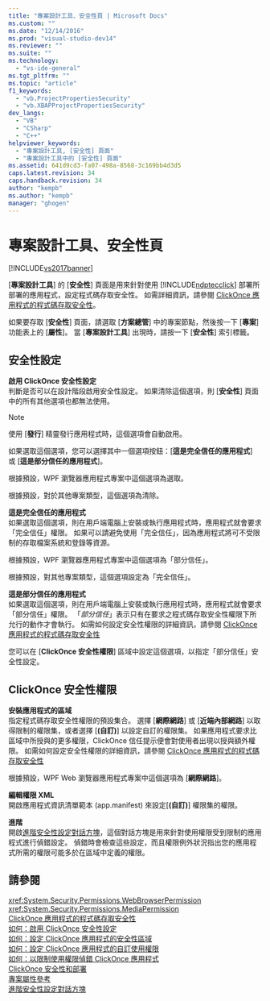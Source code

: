 ```yaml
---
title: "專案設計工具、安全性頁 | Microsoft Docs"
ms.custom: ""
ms.date: "12/14/2016"
ms.prod: "visual-studio-dev14"
ms.reviewer: ""
ms.suite: ""
ms.technology: 
  - "vs-ide-general"
ms.tgt_pltfrm: ""
ms.topic: "article"
f1_keywords: 
  - "vb.ProjectPropertiesSecurity"
  - "vb.XBAPProjectPropertiesSecurity"
dev_langs: 
  - "VB"
  - "CSharp"
  - "C++"
helpviewer_keywords: 
  - "專案設計工具, [安全性] 頁面"
  - "專案設計工具中的 [安全性] 頁面"
ms.assetid: 641d9cd3-fa07-498a-8568-3c169bb4d3d5
caps.latest.revision: 34
caps.handback.revision: 34
author: "kempb"
ms.author: "kempb"
manager: "ghogen"
---
```

# 專案設計工具、安全性頁
[!INCLUDE[vs2017banner](../../code-quality/includes/vs2017banner.md)]

\[**專案設計工具**\] 的 \[**安全性**\] 頁面是用來針對使用 [!INCLUDE[ndptecclick](../../deployment/includes/ndptecclick_md.md)] 部署所部署的應用程式，設定程式碼存取安全性。  如需詳細資訊，請參閱 [ClickOnce 應用程式的程式碼存取安全性](../../deployment/code-access-security-for-clickonce-applications.md)。  
  
 如果要存取 \[**安全性**\] 頁面，請選取 \[**方案總管**\] 中的專案節點，然後按一下 \[**專案**\] 功能表上的 \[**屬性**\]。  當 \[**專案設計工具**\] 出現時，請按一下 \[**安全性**\] 索引標籤。  
  
## 安全性設定  
 **啟用 ClickOnce 安全性設定**  
 判斷是否可以在設計階段啟用安全性設定。  如果清除這個選項，則 \[**安全性**\] 頁面中的所有其他選項也都無法使用。  
  
> [!NOTE]
>  使用 \[**發行**\] 精靈發行應用程式時，這個選項會自動啟用。  
  
 如果選取這個選項，您可以選擇其中一個選項按鈕：\[**這是完全信任的應用程式**\] 或 \[**這是部分信任的應用程式**\]。  
  
 根據預設，WPF 瀏覽器應用程式專案中這個選項為選取。  
  
 根據預設，對於其他專案類型，這個選項為清除。  
  
 **這是完全信任的應用程式**  
 如果選取這個選項，則在用戶端電腦上安裝或執行應用程式時，應用程式就會要求「完全信任」權限。  如果可以請避免使用「完全信任」，因為應用程式將可不受限制的存取檔案系統和登錄等資源。  
  
 根據預設，WPF 瀏覽器應用程式專案中這個選項為「部分信任」。  
  
 根據預設，對其他專案類型，這個選項設定為「完全信任」。  
  
 **這是部分信任的應用程式**  
 如果選取這個選項，則在用戶端電腦上安裝或執行應用程式時，應用程式就會要求「部分信任」權限。  「*部分信任*」表示只有在要求之程式碼存取安全性權限下所允行的動作才會執行。  如需如何設定安全性權限的詳細資訊，請參閱 [ClickOnce 應用程式的程式碼存取安全性](../../deployment/code-access-security-for-clickonce-applications.md)  
  
 您可以在 \[**ClickOnce 安全性權限**\] 區域中設定這個選項，以指定「部分信任」安全性設定。  
  
## ClickOnce 安全性權限  
 **安裝應用程式的區域**  
 指定程式碼存取安全性權限的預設集合。  選擇 \[**網際網路**\] 或 \[**近端內部網路**\] 以取得限制的權限集，或者選擇 \[**\(自訂\)**\] 以設定自訂的權限集。  如果應用程式要求比區域中所授與的更多權限，ClickOnce 信任提示便會對使用者出現以授與額外權限。  如需如何設定安全性權限的詳細資訊，請參閱 [ClickOnce 應用程式的程式碼存取安全性](../../deployment/code-access-security-for-clickonce-applications.md)  
  
 根據預設，WPF Web 瀏覽器應用程式專案中這個選項為 \[**網際網路**\]。  
  
 **編輯權限 XML**  
 開啟應用程式資訊清單範本 \(app.manifest\) 來設定\[**\(自訂\)**\] 權限集的權限。  
  
 **進階**  
 開啟[進階安全性設定對話方塊](../../ide/reference/advanced-security-settings-dialog-box.md)，這個對話方塊是用來針對使用權限受到限制的應用程式進行偵錯設定。  偵錯時會檢查這些設定，而且權限例外狀況指出您的應用程式所需的權限可能多於在區域中定義的權限。  
  
## 請參閱  
 <xref:System.Security.Permissions.WebBrowserPermission>   
 <xref:System.Security.Permissions.MediaPermission>   
 [ClickOnce 應用程式的程式碼存取安全性](../../deployment/code-access-security-for-clickonce-applications.md)   
 [如何：啟用 ClickOnce 安全性設定](../../deployment/how-to-enable-clickonce-security-settings.md)   
 [如何：設定 ClickOnce 應用程式的安全性區域](../../deployment/how-to-set-a-security-zone-for-a-clickonce-application.md)   
 [如何：設定 ClickOnce 應用程式的自訂使用權限](../../deployment/how-to-set-custom-permissions-for-a-clickonce-application.md)   
 [如何：以限制使用權限偵錯 ClickOnce 應用程式](../../deployment/how-to-debug-a-clickonce-application-with-restricted-permissions.md)   
 [ClickOnce 安全性和部署](../../deployment/clickonce-security-and-deployment.md)   
 [專案屬性參考](../../ide/reference/project-properties-reference.md)   
 [進階安全性設定對話方塊](../../ide/reference/advanced-security-settings-dialog-box.md)